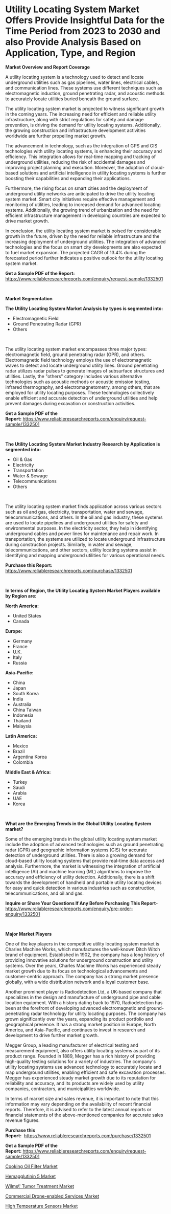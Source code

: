 <p><h1>Utility Locating System Market Offers Provide Insightful Data for the Time Period from 2023 to 2030 and also Provide Analysis Based on Application, Type, and Region</h1></p><p><strong>Market Overview and Report Coverage</strong></p>
<p><p>A utility locating system is a technology used to detect and locate underground utilities such as gas pipelines, water lines, electrical cables, and communication lines. These systems use different techniques such as electromagnetic induction, ground penetrating radar, and acoustic methods to accurately locate utilities buried beneath the ground surface. </p><p>The utility locating system market is projected to witness significant growth in the coming years. The increasing need for efficient and reliable utility infrastructure, along with strict regulations for safety and damage prevention, is driving the demand for utility locating systems. Additionally, the growing construction and infrastructure development activities worldwide are further propelling market growth.</p><p>The advancement in technology, such as the integration of GPS and GIS technologies with utility locating systems, is enhancing their accuracy and efficiency. This integration allows for real-time mapping and tracking of underground utilities, reducing the risk of accidental damages and improving project planning and execution. Moreover, the adoption of cloud-based solutions and artificial intelligence in utility locating systems is further boosting their capabilities and expanding their applications.</p><p>Furthermore, the rising focus on smart cities and the deployment of underground utility networks are anticipated to drive the utility locating system market. Smart city initiatives require effective management and monitoring of utilities, leading to increased demand for advanced locating systems. Additionally, the growing trend of urbanization and the need for efficient infrastructure management in developing countries are expected to drive market growth.</p><p>In conclusion, the utility locating system market is poised for considerable growth in the future, driven by the need for reliable infrastructure and the increasing deployment of underground utilities. The integration of advanced technologies and the focus on smart city developments are also expected to fuel market expansion. The projected CAGR of 13.4% during the forecasted period further indicates a positive outlook for the utility locating system market.</p></p>
<p><strong>Get a Sample PDF of the Report:</strong> <a href="https://www.reliableresearchreports.com/enquiry/request-sample/1332501">https://www.reliableresearchreports.com/enquiry/request-sample/1332501</a></p>
<p>&nbsp;</p>
<p><strong>Market Segmentation</strong></p>
<p><strong>The Utility Locating System Market Analysis by types is segmented into:</strong></p>
<p><ul><li>Electromagnetic Field</li><li>Ground Penetrating Radar (GPR)</li><li>Others</li></ul></p>
<p>&nbsp;</p>
<p><p>The utility locating system market encompasses three major types: electromagnetic field, ground penetrating radar (GPR), and others. Electromagnetic field technology employs the use of electromagnetic waves to detect and locate underground utility lines. Ground penetrating radar utilizes radar pulses to generate images of subsurface structures and utilities. Lastly, the "others" category includes various alternative technologies such as acoustic methods or acoustic emission testing, infrared thermography, and electromagnetometry, among others, that are employed for utility locating purposes. These technologies collectively enable efficient and accurate detection of underground utilities and help prevent damages during excavation or construction activities.</p></p>
<p><strong>Get a Sample PDF of the Report:</strong>&nbsp;<a href="https://www.reliableresearchreports.com/enquiry/request-sample/1332501">https://www.reliableresearchreports.com/enquiry/request-sample/1332501</a></p>
<p>&nbsp;</p>
<p><strong>The Utility Locating System Market Industry Research by Application is segmented into:</strong></p>
<p><ul><li>Oil & Gas</li><li>Electricity</li><li>Transportation</li><li>Water & Sewage</li><li>Telecommunications</li><li>Others</li></ul></p>
<p>&nbsp;</p>
<p><p>The utility locating system market finds application across various sectors such as oil and gas, electricity, transportation, water and sewage, telecommunications, and others. In the oil and gas industry, these systems are used to locate pipelines and underground utilities for safety and environmental purposes. In the electricity sector, they help in identifying underground cables and power lines for maintenance and repair work. In transportation, the systems are utilized to locate underground infrastructure during construction projects. Similarly, in water and sewage, telecommunications, and other sectors, utility locating systems assist in identifying and mapping underground utilities for various operational needs.</p></p>
<p><strong>Purchase this Report:</strong>&nbsp; <a href="https://www.reliableresearchreports.com/purchase/1332501">https://www.reliableresearchreports.com/purchase/1332501</a></p>
<p>&nbsp;</p>
<p><strong>In terms of Region, the Utility Locating System Market Players available by Region are:</strong></p>
<p>
    <p> <strong> North America: </strong>
        <ul>
            <li>United States</li>
            <li>Canada</li>
        </ul>
        </p> 
    <p> <strong> Europe: </strong>
        <ul>
            <li>Germany</li>
            <li>France</li>
            <li>U.K.</li>
            <li>Italy</li>
            <li>Russia</li>
        </ul>
        </p> 
    <p> <strong> Asia-Pacific: </strong>
        <ul>
            <li>China</li>
            <li>Japan</li>
            <li>South Korea</li>
            <li>India</li>
            <li>Australia</li>
            <li>China Taiwan</li>
            <li>Indonesia</li>
            <li>Thailand</li>
            <li>Malaysia</li>
        </ul>
        </p> 
    <p> <strong> Latin America: </strong>
        <ul>
            <li>Mexico</li>
            <li>Brazil</li>
            <li>Argentina Korea</li>
            <li>Colombia</li>
        </ul>
        </p> 
    <p> <strong> Middle East & Africa: </strong>
        <ul>
            <li>Turkey</li>
            <li>Saudi</li>
            <li>Arabia</li>
            <li>UAE</li>
            <li>Korea</li>
        </ul>
    </p>
    </p>
<p>&nbsp;</p>
<p><strong>What are the Emerging Trends in the Global Utility Locating System market?</strong></p>
<p><p>Some of the emerging trends in the global utility locating system market include the adoption of advanced technologies such as ground penetrating radar (GPR) and geographic information systems (GIS) for accurate detection of underground utilities. There is also a growing demand for cloud-based utility locating systems that provide real-time data access and analysis. Furthermore, the market is witnessing the integration of artificial intelligence (AI) and machine learning (ML) algorithms to improve the accuracy and efficiency of utility detection. Additionally, there is a shift towards the development of handheld and portable utility locating devices for easy and quick detection in various industries such as construction, telecommunications, and oil and gas.</p></p>
<p><strong>Inquire or Share Your Questions If Any Before Purchasing This Report</strong>- <a href="https://www.reliableresearchreports.com/enquiry/pre-order-enquiry/1332501">https://www.reliableresearchreports.com/enquiry/pre-order-enquiry/1332501</a></p>
<p>&nbsp;</p>
<p><strong>Major Market Players</strong></p>
<p><p>One of the key players in the competitive utility locating system market is Charles Machine Works, which manufactures the well-known Ditch Witch brand of equipment. Established in 1902, the company has a long history of providing innovative solutions for underground construction and utility systems. Over the years, Charles Machine Works has experienced steady market growth due to its focus on technological advancements and customer-centric approach. The company has a strong market presence globally, with a wide distribution network and a loyal customer base.</p><p>Another prominent player is Radiodetection Ltd, a UK-based company that specializes in the design and manufacture of underground pipe and cable location equipment. With a history dating back to 1970, Radiodetection has been at the forefront of developing advanced electromagnetic and ground-penetrating radar technology for utility locating purposes. The company has grown significantly over the years, expanding its product portfolio and geographical presence. It has a strong market position in Europe, North America, and Asia-Pacific, and continues to invest in research and development to drive further market growth.</p><p>Megger Group, a leading manufacturer of electrical testing and measurement equipment, also offers utility locating systems as part of its product range. Founded in 1889, Megger has a rich history of providing high-quality testing solutions for a variety of industries. The company's utility locating systems use advanced technology to accurately locate and map underground utilities, enabling efficient and safe excavation processes. Megger has experienced steady market growth due to its reputation for reliability and accuracy, and its products are widely used by utility companies, contractors, and municipalities worldwide.</p><p>In terms of market size and sales revenue, it is important to note that this information may vary depending on the availability of recent financial reports. Therefore, it is advised to refer to the latest annual reports or financial statements of the above-mentioned companies for accurate sales revenue figures.</p></p>
<p><strong>Purchase this Report:</strong>&nbsp;&nbsp;<a href="https://www.reliableresearchreports.com/purchase/1332501">https://www.reliableresearchreports.com/purchase/1332501</a></p>
<p></p>
<p><strong>Get a Sample PDF of the Report:</strong>&nbsp;<a href="https://www.reliableresearchreports.com/enquiry/request-sample/1332501">https://www.reliableresearchreports.com/enquiry/request-sample/1332501</a></p>
<p><p><a href="https://medium.com/@sandramurphy56/cooking-oil-filter-market-size-growth-forecast-2023-2030-e32e2ab094ae">Cooking Oil Filter Market</a></p><p><a href="https://www.linkedin.com/pulse/hemagglutinin-5-market-size-growth-forecast-from-2023/">Hemagglutinin 5 Market</a></p><p><a href="https://www.linkedin.com/pulse/wilms-tumor-treatment-market-size-share-global-analysis-report/">Wilms\' Tumor Treatment Market</a></p><p><a href="https://www.linkedin.com/pulse/commercial-drone-enabled-services-market-insights-players/">Commercial Drone-enabled Services Market</a></p><p><a href="https://medium.com/@lilakautzer2023/high-temperature-sensors-market-size-growth-forecast-2023-2030-76b4b66ef7ca">High Temperature Sensors Market</a></p></p>